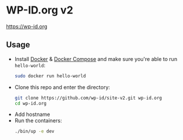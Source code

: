 # WP-ID.org v2
https://wp-id.org

## Usage
* Install [Docker](https://docs.docker.com/engine/installation/) & [Docker Compose](https://docs.docker.com/compose/) and make sure you're able to run `hello-world`:
  ```bash
  sudo docker run hello-world
  ```
* Clone this repo and enter the directory:
  ```bash
  git clone https://github.com/wp-id/site-v2.git wp-id.org
  cd wp-id.org
  ```
* Add hostname
* Run the containers:
  ```bash
  ./bin/up -e dev
  ```
